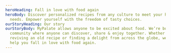```yaml
---
heroHeading: Fall in love with food again
heroBody: Discover personalized recipes from any culture to meet your health
  needs. Empower yourself with the freedom of tasty choices.
ourStoryHeading: Our story
ourStoryBody: MyPalate allows anyone to be excited about food. We’re building a
  community where anyone can discover, share & enjoy together. Whether it be
  reviving an old recipe or finding a delight from across the globe, we will
  help you fall in love with food again.
---
```

